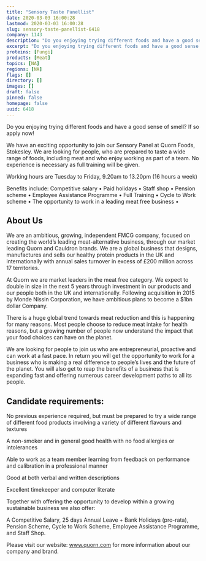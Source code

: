 ```yaml
---
title: "Sensory Taste Panellist"
date: 2020-03-03 16:00:28
lastmod: 2020-03-03 16:00:28
slug: sensory-taste-panellist-6418
company: 1143
description: "Do you enjoying trying different foods and have a good sense of smell? If so apply now!We have an exciting opportunity to join our Sensory Panel at Quorn Foods, Stokesley. We are looking for people, who are prepared to taste a wide range of foods, including meat and who enjoy working as part of a team. No experience is necessary as full training will be given.Working hours are Tuesday to Friday, 9.20am to 13.20pm (16 hours a week)"
excerpt: "Do you enjoying trying different foods and have a good sense of smell? If so apply now!We have an exciting opportunity to join our Sensory Panel at Quorn Foods, Stokesley. We are looking for people, who are prepared to taste a wide range of foods, including meat and who enjoy working as part of a team. No experience is necessary as full training will be given.Working hours are Tuesday to Friday, 9.20am to 13.20pm (16 hours a week)"
proteins: [Fungi]
products: [Meat]
topics: [NA]
regions: [NA]
flags: []
directory: []
images: []
draft: false
pinned: false
homepage: false
uuid: 6418
---
```

<p>Do you enjoying trying different foods and have a good sense of smell? If so apply now!</p>
<p>We have an exciting opportunity to join our Sensory Panel at Quorn Foods, Stokesley. We are looking for people, who are prepared to taste a wide range of foods, including meat and who enjoy working as part of a team. No experience is necessary as full training will be given.</p>
<p>Working hours are Tuesday to Friday, 9.20am to 13.20pm (16 hours a week)</p>
<p>Benefits include: Competitive salary • Paid holidays • Staff shop • Pension scheme • Employee Assistance Programme • Full Training • Cycle to Work scheme • The opportunity to work in a leading meat free business •</p>
<h2>About Us</h2>
<p>We are an ambitious, growing, independent FMCG company, focused on creating the world’s leading meat-alternative business, through our market leading Quorn and Cauldron brands. We are a global business that designs, manufactures and sells our healthy protein products in the UK and internationally with annual sales turnover in excess of £200 million across 17 territories.</p>
<p>At Quorn we are market leaders in the meat free category. We expect to double in size in the next 5 years through investment in our products and our people both in the UK and internationally. Following acquisition in 2015 by Monde Nissin Corporation, we have ambitious plans to become a $1bn dollar Company.</p>
<p>There is a huge global trend towards meat reduction and this is happening for many reasons. Most people choose to reduce meat intake for health reasons, but a growing number of people now understand the impact that your food choices can have on the planet.</p>
<p>We are looking for people to join us who are entrepreneurial, proactive and can work at a fast pace. In return you will get the opportunity to work for a business who is making a real difference to people’s lives and the future of the planet. You will also get to reap the benefits of a business that is expanding fast and offering numerous career development paths to all its people.</p>
<h2>Candidate requirements:</h2>
<p>No previous experience required, but must be prepared to try a wide range of different food products involving a variety of different flavours and textures</p>
<p>A non-smoker and in general good health with no food allergies or intolerances</p>
<p>Able to work as a team member learning from feedback on performance and calibration in a professional manner</p>
<p>Good at both verbal and written descriptions</p>
<p>Excellent timekeeper and computer literate</p>
<p>Together with offering the opportunity to develop within a growing sustainable business we also offer:</p>
<p>A Competitive Salary, 25 days Annual Leave + Bank Holidays (pro-rata), Pension Scheme, Cycle to Work Scheme, Employee Assistance Programme, and Staff Shop.</p>
<p>Please visit our website: <a href="http://www.quorn.com">www.quorn.com</a> for more information about our company and brand.</p>
